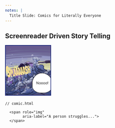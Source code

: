 ```yaml
---
notes: |
  Title Slide: Comics for Literally Everyone
---
```


## Screenreader Driven Story Telling

<div class="clearfix">
  <div class="left" style="width:30%">
    <img width="200" alt="Single frame from Diamanias comic: A person struggles to keep their balance on a boat on stormy sea. They shout: Noooo!" src="/assets/images/frame.png" />
  </div>
  <div class="right" style="width:70%">
    <pre><code class="html" data-line-numbers="3-5" data-trim>// comic.html
<article class="comic-panel">
  &lt;span role="img"
        aria-label="A person struggles..."&gt;
  &lt;/span&gt;
</article>
</code></pre>
  </div>
</div>

<!-- .slide: data-transition="fade-in" -->

